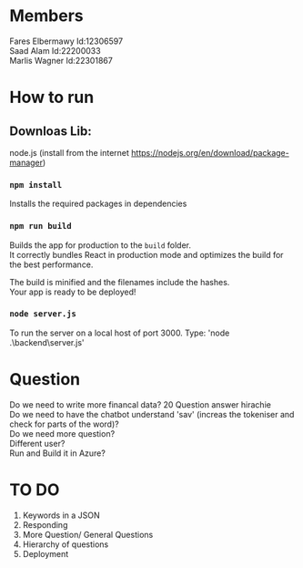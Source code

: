 # Members

Fares Elbermawy    Id:12306597\
Saad Alam          Id:22200033\
Marlis Wagner      Id:22301867

# How to run

## Downloas Lib:

node.js (install from the internet https://nodejs.org/en/download/package-manager)

### `npm install`
Installs the required packages in dependencies

### `npm run build`

Builds the app for production to the `build` folder.\
It correctly bundles React in production mode and optimizes the build for the best performance.

The build is minified and the filenames include the hashes.\
Your app is ready to be deployed!

### `node server.js`

To run the server on a local host of port 3000. Type: 'node .\backend\server.js'

# Question

Do we need to write more financal data? 20 Question answer hirachie\
Do we need to have the chatbot understand 'sav' (increas the tokeniser and check for parts of the word)?\
Do we need more question?\
Different user?\
Run and Build it in Azure?

# TO DO

1. Keywords in a JSON
2. Responding
3. More Question/ General Questions
4. Hierarchy of questions
5. Deployment
